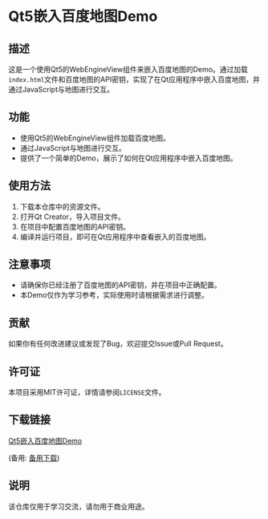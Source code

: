 # Qt5嵌入百度地图Demo

## 描述

这是一个使用Qt5的WebEngineView组件来嵌入百度地图的Demo。通过加载`index.html`文件和百度地图的API密钥，实现了在Qt应用程序中嵌入百度地图，并通过JavaScript与地图进行交互。

## 功能

- 使用Qt5的WebEngineView组件加载百度地图。
- 通过JavaScript与地图进行交互。
- 提供了一个简单的Demo，展示了如何在Qt应用程序中嵌入百度地图。

## 使用方法

1. 下载本仓库中的资源文件。
2. 打开Qt Creator，导入项目文件。
3. 在项目中配置百度地图的API密钥。
4. 编译并运行项目，即可在Qt应用程序中查看嵌入的百度地图。

## 注意事项

- 请确保你已经注册了百度地图的API密钥，并在项目中正确配置。
- 本Demo仅作为学习参考，实际使用时请根据需求进行调整。

## 贡献

如果你有任何改进建议或发现了Bug，欢迎提交Issue或Pull Request。

## 许可证

本项目采用MIT许可证，详情请参阅`LICENSE`文件。

## 下载链接
[Qt5嵌入百度地图Demo](https://pan.quark.cn/s/da59bb7dc3a7) 

(备用: [备用下载](https://pan.baidu.com/s/1TZXgU7aaukjTuVgcCsTolg?pwd=u2s2))

## 说明

该仓库仅用于学习交流，请勿用于商业用途。
